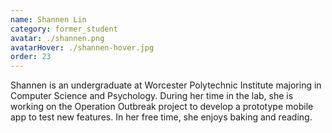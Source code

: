 ```yaml
---
name: Shannen Lin
category: former_student
avatar: ./shannen.png
avatarHover: ./shannen-hover.jpg
order: 23
---
```


Shannen is an undergraduate at Worcester Polytechnic Institute majoring in Computer Science and Psychology. During her time in the lab, she is working on the Operation Outbreak project to develop a prototype mobile app to test new features. In her free time, she enjoys baking and reading.
